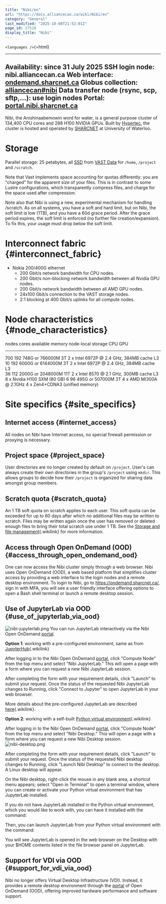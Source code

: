 ```yaml
---
title: "Nibi/en"
url: "https://docs.alliancecan.ca/wiki/Nibi/en"
category: "General"
last_modified: "2025-10-08T21:52:01Z"
page_id: 27510
display_title: "Nibi"
---
```


`<languages />`{=html}

  ---------------------------------------------------------------------------------------------------------------------------
  Availability: since 31 July 2025
  SSH login node: nibi.alliancecan.ca
  Web interface: [ondemand.sharcnet.ca](https://ondemand.sharcnet.ca)
  Globus collection: [alliancecan#nibi](https://app.globus.org/file-manager?origin_id=07baf15f-d7fd-4b6a-bf8a-5b5ef2e229d3)
  Data transfer node (rsync, scp, sftp,\...): use login nodes
  Portal: [portal.nibi.sharcnet.ca](https://portal.nibi.sharcnet.ca)
  ---------------------------------------------------------------------------------------------------------------------------

Nibi, the Anishinaabemowin word for water, is a general purpose cluster of 134,400 CPU cores and 288 H100 NVIDIA GPUs. Built by [Hypertec](https://www.hypertec.com/), the cluster is hosted and operated by [SHARCNET](https://www.sharcnet.ca/) at University of Waterloo.

# Storage

Parallel storage: 25 petabytes, all [SSD](https://en.wikipedia.org/wiki/Solid-state_drive) from [VAST Data](https://www.vastdata.com/) for `/home`, `/project` and `/scratch`.

Note that Vast implements space accounting for quotas differently: you are \"charged\" for the apparent size of your files. This is in contrast to some Lustre configurations, which transparently compress files, and charge for the space used after compression.

Note also that Nibi is using a new, experimental mechanism for handling /scratch. As on all systems, you have a soft and hard limit, but on Nibi, the soft limit is low (1TB), and you have a 60d grace period. After the grace period expires, the soft limit is enforced (no further file creation/expansion). To fix this, your usage must drop below the soft limit.

# Interconnect fabric {#interconnect_fabric}

- Nokia 200/400G ethernet
  - 200 Gbit/s network bandwidth for CPU nodes.
  - 200 Gbit/s non-blocking network bandwidth between all Nvidia GPU nodes.
  - 200 Gbit/s network bandwidth between all AMD GPU nodes.
  - 24x100 Gbit/s connection to the VAST storage nodes.
  - 2:1 blocking at 400 Gbit/s uplinks for all compute nodes.

# Node characteristics {#node_characteristics}

  nodes   cores   available memory    node-local storage   CPU                                         GPU
  ------- ------- ------------------- -------------------- ------------------------------------------- ---------------------------------
  700     192     748G or 766000M     3T                   2 x Intel 6972P @ 2.4 GHz, 384MB cache L3   
  10      192     6000G or 6144000M   3T                   2 x Intel 6972P @ 2.4 GHz, 384MB cache L3   
  36      112     2000G or 2048000M   11T                  2 x Intel 8570 @ 2.1 GHz, 300MB cache L3    8 x Nvidia H100 SXM (80 GB)
  6       96      495G or 507000M     3T                   4 x AMD MI300A @ 2.1GHz                     4 x Zen4+CDNA3 (unified memory)

# Site specifics {#site_specifics}

## Internet access {#internet_access}

All nodes on Nibi have Internet access, no special firewall permission or proxying is necessary.

## Project space {#project_space}

User directories are no longer created by default on `/project`. User\'s can always create their own directories in the group\'s `/project` using `mkdir`. This allows groups to decide how their `/project` is organized for sharing data amongst group members.

## Scratch quota {#scratch_quota}

An 1 TB soft quota on scratch applies to each user. This soft quota can be exceeded for up to 60 days after which no additional files may be written to scratch. Files may be written again once the user has removed or deleted enough files to bring their total scratch use under 1 TB. See the [Storage and file management](https://docs.alliancecan.ca/Storage_and_file_management "Storage and file management"){.wikilink} for more information.

## Access through Open OnDemand (OOD) {#access_through_open_ondemand_ood}

One can now access the Nibi cluster simply through a web browser. Nibi uses Open OnDemand (OOD), a web based platform that simplifies cluster access by providing a web interface to the login nodes and a remote desktop environment. To login to Nibi, go to <https://ondemand.sharcnet.ca/>, sign in with MFA, you will see a user friendly interface offering options to open a Bash shell terminal or launch a remote desktop session.

## Use of JupyterLab via OOD {#use_of_jupyterlab_via_ood}

![](nibi-jupyterlab.png "nibi-jupyterlab.png") You can run JupyterLab interactively via the Nibi Open OnDemand [portal](https://ondemand.sharcnet.ca).

**Option 1**: working with a pre-configured environment, same as from [JupyterHub](https://docs.alliancecan.ca/JupyterHub "JupyterHub"){.wikilink}

After logging in to the Nibi Open OnDemand [portal](https://ondemand.sharcnet.ca), click "Compute Node" from the top menu and select "Nibi JupyterLab." This will open a page with a form where you can request a new Nibi JupyterLab session.

After completing the form with your requirement details, click "Launch" to submit your request. Once the status of the requested Nibi JupyterLab changes to Running, click "Connect to Jupyter" to open JupyterLab in your web browser.

More details about the pre-configured JupyterLab are described [here](https://docs.alliancecan.ca/JupyterLab#The_JupyterLab_interface "here"){.wikilink}.

**Option 2**: working with a self-built [Python virtual environment](https://docs.alliancecan.ca/Python#Creating_and_using_a_virtual_environment "Python virtual environment"){.wikilink}

After logging in to the Nibi Open OnDemand [portal](https://ondemand.sharcnet.ca), click "Compute Node" from the top menu and select "Nibi Desktop." This will open a page with a form where you can request a new Nibi Desktop session. ![](nibi-desktop.png "nibi-desktop.png")

After completing the form with your requirement details, click "Launch" to submit your request. Once the status of the requested Nibi desktop changes to Running, click "Launch Nibi Desktop" to connect to the desktop. A Linux desktop will appear.

On the Nibi desktop, right-click the mouse in any blank area, a shortcut menu appears; select \"Open in Terminal\" to open a terminal window, where you can create or activate your Python virtual environment that has JupyterLab installed.

If you do not have JupyterLab installed in the Python virtual environment, which you would like to work with, you can have it installed with the command:

Then, you can launch JupyterLab from your Python virtual environment with the command:

You will see JupyterLab is opened in the web browser on the Desktop with your \$HOME contents listed in the file browser panel on JupyterLab.

## Support for VDI via OOD {#support_for_vdi_via_ood}

Nibi no longer offers Virtual Desktop Infrastructure (VDI). Instead, it provides a remote desktop environment through the [portal](https://ondemand.sharcnet.ca/) of Open OnDemand (OOD), offering improved hardware performance and software support.
